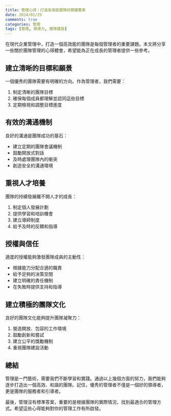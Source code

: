 ```yaml
---
title: 管理心得：打造高效能團隊的關鍵要素
date: 2024/02/25
comments: true
categories: 管理
tags: [管理, 領導力, 團隊建設]
---
```


在現代企業管理中，打造一個高效能的團隊是每個管理者的重要課題。本文將分享一些關於團隊管理的心得體會，希望能為正在成長的管理者提供一些參考。

## 建立清晰的目標和願景

一個優秀的團隊需要有明確的方向。作為管理者，我們需要：

1. 制定清晰的團隊目標
2. 確保每個成員都理解並認同這些目標
3. 定期檢視和調整目標進度

## 有效的溝通機制

良好的溝通是團隊成功的基石：

- 建立定期的團隊會議機制
- 鼓勵開放式對話
- 及時處理團隊內的衝突
- 創造安全的溝通環境

## 重視人才培養

團隊的持續發展離不開人才的成長：

1. 制定個人發展計劃
2. 提供學習和培訓機會
3. 建立導師制度
4. 給予及時的反饋和指導

## 授權與信任

適度的授權能夠激發團隊成員的主動性：

- 根據能力分配合適的職責
- 給予足夠的決策空間
- 建立明確的責任機制
- 在失敗時提供支持和指導

## 建立積極的團隊文化

良好的團隊文化能夠提升團隊凝聚力：

1. 營造開放、包容的工作環境
2. 鼓勵創新和嘗試
3. 建立公平的獎勵機制
4. 重視團隊建設活動

## 總結

管理是一門藝術，需要我們不斷學習和實踐。通過以上幾個方面的努力，我們能夠逐步打造出一個高效、和諧的團隊。記住，優秀的管理者不僅是一個好的領導者，更是團隊的服務者和引導者。

最後，管理沒有標準答案，重要的是根據團隊的實際情況，找到最適合的管理方式。希望這些心得能夠對你的管理工作有所啟發。